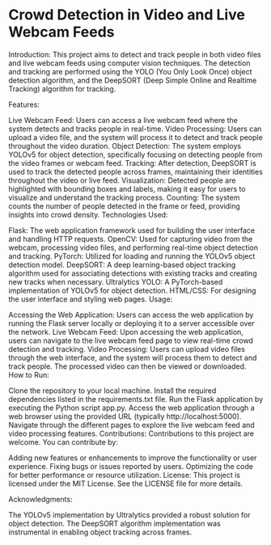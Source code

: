 # Crowd Detection in Video and Live Webcam Feeds

Introduction:
This project aims to detect and track people in both video files and live webcam feeds using computer vision techniques. The detection and tracking are performed using the YOLO (You Only Look Once) object detection algorithm, and the DeepSORT (Deep Simple Online and Realtime Tracking) algorithm for tracking.

Features:

Live Webcam Feed: Users can access a live webcam feed where the system detects and tracks people in real-time.
Video Processing: Users can upload a video file, and the system will process it to detect and track people throughout the video duration.
Object Detection: The system employs YOLOv5 for object detection, specifically focusing on detecting people from the video frames or webcam feed.
Tracking: After detection, DeepSORT is used to track the detected people across frames, maintaining their identities throughout the video or live feed.
Visualization: Detected people are highlighted with bounding boxes and labels, making it easy for users to visualize and understand the tracking process.
Counting: The system counts the number of people detected in the frame or feed, providing insights into crowd density.
Technologies Used:

Flask: The web application framework used for building the user interface and handling HTTP requests.
OpenCV: Used for capturing video from the webcam, processing video files, and performing real-time object detection and tracking.
PyTorch: Utilized for loading and running the YOLOv5 object detection model.
DeepSORT: A deep learning-based object tracking algorithm used for associating detections with existing tracks and creating new tracks when necessary.
Ultralytics YOLO: A PyTorch-based implementation of YOLOv5 for object detection.
HTML/CSS: For designing the user interface and styling web pages.
Usage:

Accessing the Web Application: Users can access the web application by running the Flask server locally or deploying it to a server accessible over the network.
Live Webcam Feed: Upon accessing the web application, users can navigate to the live webcam feed page to view real-time crowd detection and tracking.
Video Processing: Users can upload video files through the web interface, and the system will process them to detect and track people. The processed video can then be viewed or downloaded.
How to Run:

Clone the repository to your local machine.
Install the required dependencies listed in the requirements.txt file.
Run the Flask application by executing the Python script app.py.
Access the web application through a web browser using the provided URL (typically http://localhost:5000).
Navigate through the different pages to explore the live webcam feed and video processing features.
Contributions:
Contributions to this project are welcome. You can contribute by:

Adding new features or enhancements to improve the functionality or user experience.
Fixing bugs or issues reported by users.
Optimizing the code for better performance or resource utilization.
License:
This project is licensed under the MIT License. See the LICENSE file for more details.

Acknowledgments:

The YOLOv5 implementation by Ultralytics provided a robust solution for object detection.
The DeepSORT algorithm implementation was instrumental in enabling object tracking across frames.
